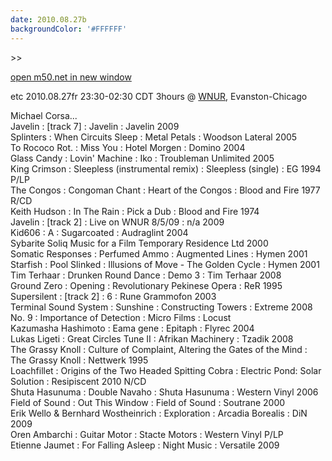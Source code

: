 ```yaml
---
date: 2010.08.27b
backgroundColor: '#FFFFFF'
---
```


\>>

[open m50.net in new window  
](http://m50.net/)  

etc 2010.08.27fr 23:30-02:30 CDT 3hours @ [WNUR](http://www.wnur.org/), Evanston-Chicago  

Michael Corsa...  
Javelin : \[track 7\] : Javelin : Javelin 2009  
Splinters : When Circuits Sleep : Metal Petals : Woodson Lateral 2005  
To Rococo Rot. : Miss You : Hotel Morgen : Domino 2004  
Glass Candy : Lovin' Machine : Iko : Troubleman Unlimited 2005  
King Crimson : Sleepless (instrumental remix) : Sleepless (single) : EG 1994 P/LP  
The Congos : Congoman Chant : Heart of the Congos : Blood and Fire 1977 R/CD  
Keith Hudson : In The Rain : Pick a Dub : Blood and Fire 1974  
Javelin : \[track 2\] : Live on WNUR 8/5/09 : n/a 2009  
Kid606 : A : Sugarcoated : Audraglint 2004  
Sybarite Soliq Music for a Film Temporary Residence Ltd 2000  
Somatic Responses : Perfumed Ammo : Augmented Lines : Hymen 2001  
Starfish : Pool Slinked : Illusions of Move - The Golden Cycle : Hymen 2001  
Tim Terhaar : Drunken Round Dance : Demo 3 : Tim Terhaar 2008  
Ground Zero : Opening : Revolutionary Pekinese Opera : ReR 1995  
Supersilent : \[track 2\] : 6 : Rune Grammofon 2003  
Terminal Sound System : Sunshine : Constructing Towers : Extreme 2008  
No. 9 : Importance of Detection : Micro Films : Locust  
Kazumasha Hashimoto : Eama gene : Epitaph : Flyrec 2004  
Lukas Ligeti : Great Circles Tune II : Afrikan Machinery : Tzadik 2008  
The Grassy Knoll : Culture of Complaint, Altering the Gates of the Mind : The Grassy Knoll : Nettwerk 1995  
Loachfillet : Origins of the Two Headed Spitting Cobra : Electric Pond: Solar Solution : Resipiscent 2010 N/CD  
Shuta Hasunuma : Double Navaho : Shuta Hasunuma : Western Vinyl 2006  
Field of Sound : Out This Window : Field of Sound : Soutrane 2000  
Erik Wello & Bernhard Wostheinrich : Exploration : Arcadia Borealis : DiN 2009  
Oren Ambarchi : Guitar Motor : Stacte Motors : Western Vinyl P/LP  
Etienne Jaumet : For Falling Asleep : Night Music : Versatile 2009